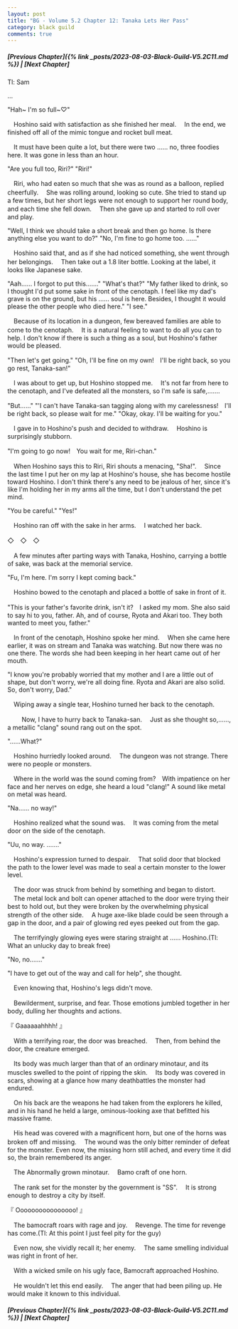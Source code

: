 ```yaml
---
layout: post
title: "BG - Volume 5.2 Chapter 12: Tanaka Lets Her Pass"
category: black guild
comments: true
---
```


##### [Previous Chapter]({% link _posts/2023-08-03-Black-Guild-V5.2C11.md %}) \| [Next Chapter]



Tl: Sam

…


"Hah~ I'm so full~♡"

　Hoshino said with satisfaction as she finished her meal.
　In the end, we finished off all of the mimic tongue and rocket bull meat.

　It must have been quite a lot, but there were two ...... no, three foodies here. It was gone in less than an hour.

"Are you full too, Riri?"
"Riri!"

　Riri, who had eaten so much that she was as round as a balloon, replied cheerfully.
　She was rolling around, looking so cute. She tried to stand up a few times, but her short legs were not enough to support her round body, and each time she fell down.
　Then she gave up and started to roll over and play.

"Well, I think we should take a short break and then go home. Is there anything else you want to do?"
"No, I'm fine to go home too. ......"

　Hoshino said that, and as if she had noticed something, she went through her belongings.
　Then take out a 1.8 liter bottle. Looking at the label, it looks like Japanese sake.

"Aah...... I forgot to put this......."
"What's that?"
"My father liked to drink, so I thought I'd put some sake in front of the cenotaph. I feel like my dad's grave is on the ground, but his ...... soul is here. Besides, I thought it would please the other people who died here."
"I see."

　Because of its location in a dungeon, few bereaved families are able to come to the cenotaph.
　It is a natural feeling to want to do all you can to help. I don't know if there is such a thing as a soul, but Hoshino's father would be pleased.

"Then let's get going."
"Oh, I'll be fine on my own!　I'll be right back, so you go rest, Tanaka-san!"

　I was about to get up, but Hoshino stopped me.
　It's not far from here to the cenotaph, and I've defeated all the monsters, so I'm safe is safe,.......

"But......"
"'I can't have Tanaka-san tagging along with my carelessness!　I'll be right back, so please wait for me."
"Okay, okay. I'll be waiting for you."

　I gave in to Hoshino's push and decided to withdraw.
　Hoshino is surprisingly stubborn.

"I'm going to go now!　You wait for me, Riri-chan."

　When Hoshino says this to Riri, Riri shouts a menacing, "Sha!".
　Since the last time I put her on my lap at Hoshino's house, she has become hostile toward Hoshino. I don't think there's any need to be jealous of her, since it's like I'm holding her in my arms all the time, but I don't understand the pet mind.

"You be careful."
"Yes!"

　Hoshino ran off with the sake in her arms.
　I watched her back.

◇　◇　◇

　A few minutes after parting ways with Tanaka, Hoshino, carrying a bottle of sake, was back at the memorial service.

"Fu, I'm here. I'm sorry I kept coming back."

　Hoshino bowed to the cenotaph and placed a bottle of sake in front of it.

"This is your father's favorite drink, isn't it?　I asked my mom. She also said to say hi to you, father. Ah, and of course, Ryota and Akari too. They both wanted to meet you, father."

　In front of the cenotaph, Hoshino spoke her mind.
　When she came here earlier, it was on stream and Tanaka was watching. But now there was no one there. The words she had been keeping in her heart came out of her mouth.

"I know you're probably worried that my mother and I are a little out of shape, but don't worry, we're all doing fine. Ryota and Akari are also solid. So, don't worry, Dad."

　Wiping away a single tear, Hoshino turned her back to the cenotaph.

　
　Now, I have to hurry back to Tanaka-san.
　Just as she thought so,......, a metallic "clang" sound rang out on the spot.

"......What?"

　Hoshino hurriedly looked around.
　The dungeon was not strange. There were no people or monsters.

　Where in the world was the sound coming from?　With impatience on her face and her nerves on edge, she heard a loud "clang!" A sound like metal on metal was heard.

"Na...... no way!"

　Hoshino realized what the sound was.
　It was coming from the metal door on the side of the cenotaph.

"Uu, no way. ......."

　Hoshino's expression turned to despair.
　That solid door that blocked the path to the lower level was made to seal a certain monster to the lower level.

　The door was struck from behind by something and began to distort.
　The metal lock and bolt can opener attached to the door were trying their best to hold out, but they were broken by the overwhelming physical strength of the other side.
　A huge axe-like blade could be seen through a gap in the door, and a pair of glowing red eyes peeked out from the gap.

　The terrifyingly glowing eyes were staring straight at ...... Hoshino.(Tl: What an unlucky day to break free)

"No, no......."

"I have to get out of the way and call for help", she thought.

　Even knowing that, Hoshino's legs didn't move.

　Bewilderment, surprise, and fear. Those emotions jumbled together in her body, dulling her thoughts and actions.

『 Gaaaaaahhhh! 』

　With a terrifying roar, the door was breached.
　Then, from behind the door, the creature emerged.

　Its body was much larger than that of an ordinary minotaur, and its muscles swelled to the point of ripping the skin.
　Its body was covered in scars, showing at a glance how many deathbattles the monster had endured.

　On his back are the weapons he had taken from the explorers he killed, and in his hand he held a large, ominous-looking axe that befitted his massive frame.

　His head was covered with a magnificent horn, but one of the horns was broken off and missing.
　The wound was the only bitter reminder of defeat for the monster. Even now, the missing horn still ached, and every time it did so, the brain remembered its anger.

　The Abnormally grown minotaur.
　Bamo craft of one horn.

　The rank set for the monster by the government is "SS".
　It is strong enough to destroy a city by itself.

『 Oooooooooooooooo! 』

　The bamocraft roars with rage and joy.
　Revenge. The time for revenge has come.(Tl: At this point I just feel pity for the guy)

　Even now, she vividly recall it; her enemy.
　The same smelling individual was right in front of her.

　With a wicked smile on his ugly face, Bamocraft approached Hoshino.

　He wouldn't let this end easily.
　The anger that had been piling up. He would make it known to this individual.



##### [Previous Chapter]({% link _posts/2023-08-03-Black-Guild-V5.2C11.md %}) \| [Next Chapter]
